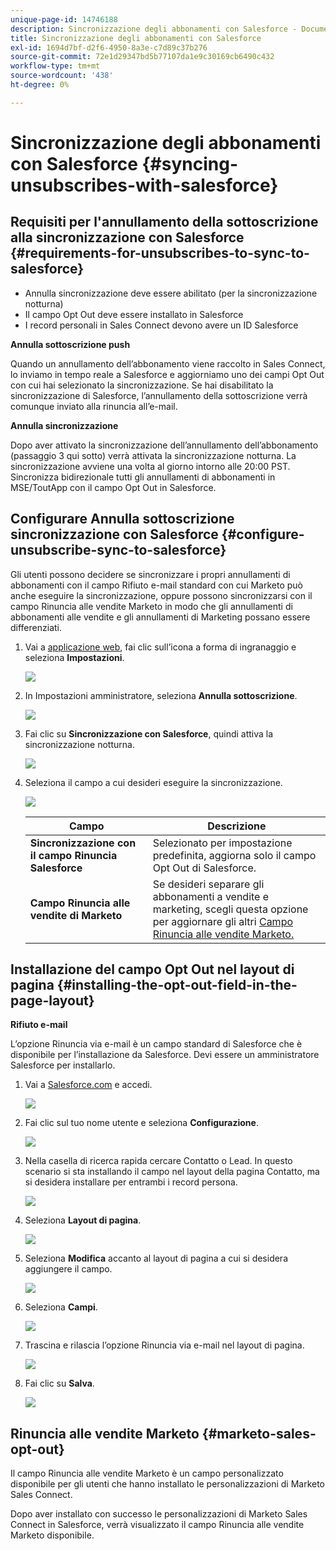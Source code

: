 ```yaml
---
unique-page-id: 14746188
description: Sincronizzazione degli abbonamenti con Salesforce - Documenti Marketo - Documentazione del prodotto
title: Sincronizzazione degli abbonamenti con Salesforce
exl-id: 1694d7bf-d2f6-4950-8a3e-c7d89c37b276
source-git-commit: 72e1d29347bd5b77107da1e9c30169cb6490c432
workflow-type: tm+mt
source-wordcount: '438'
ht-degree: 0%

---
```


# Sincronizzazione degli abbonamenti con Salesforce {#syncing-unsubscribes-with-salesforce}

## Requisiti per l&#39;annullamento della sottoscrizione alla sincronizzazione con Salesforce {#requirements-for-unsubscribes-to-sync-to-salesforce}

* Annulla sincronizzazione deve essere abilitato (per la sincronizzazione notturna)
* Il campo Opt Out deve essere installato in Salesforce
* I record personali in Sales Connect devono avere un ID Salesforce

**Annulla sottoscrizione push**

Quando un annullamento dell’abbonamento viene raccolto in Sales Connect, lo inviamo in tempo reale a Salesforce e aggiorniamo uno dei campi Opt Out con cui hai selezionato la sincronizzazione. Se hai disabilitato la sincronizzazione di Salesforce, l’annullamento della sottoscrizione verrà comunque inviato alla rinuncia all’e-mail.

**Annulla sincronizzazione**

Dopo aver attivato la sincronizzazione dell’annullamento dell’abbonamento (passaggio 3 qui sotto) verrà attivata la sincronizzazione notturna. La sincronizzazione avviene una volta al giorno intorno alle 20:00 PST. Sincronizza bidirezionale tutti gli annullamenti di abbonamenti in MSE/ToutApp con il campo Opt Out in Salesforce.

## Configurare Annulla sottoscrizione sincronizzazione con Salesforce {#configure-unsubscribe-sync-to-salesforce}

Gli utenti possono decidere se sincronizzare i propri annullamenti di abbonamenti con il campo Rifiuto e-mail standard con cui Marketo può anche eseguire la sincronizzazione, oppure possono sincronizzarsi con il campo Rinuncia alle vendite Marketo in modo che gli annullamenti di abbonamenti alle vendite e gli annullamenti di Marketing possano essere differenziati.

1. Vai a [applicazione web](https://toutapp.com/login), fai clic sull’icona a forma di ingranaggio e seleziona **Impostazioni**.

   ![](assets/one-1.png)

1. In Impostazioni amministratore, seleziona **Annulla sottoscrizione**.

   ![](assets/two-2.png)

1. Fai clic su **Sincronizzazione con Salesforce**, quindi attiva la sincronizzazione notturna.

   ![](assets/three-2.png)

1. Seleziona il campo a cui desideri eseguire la sincronizzazione.

   ![](assets/4.png)

   | Campo | Descrizione |
   |---|---|
   | **Sincronizzazione con il campo Rinuncia Salesforce** | Selezionato per impostazione predefinita, aggiorna solo il campo Opt Out di Salesforce. |
   | **Campo Rinuncia alle vendite di Marketo** | Se desideri separare gli abbonamenti a vendite e marketing, scegli questa opzione per aggiornare gli altri [Campo Rinuncia alle vendite Marketo.](#msoo) |

## Installazione del campo Opt Out nel layout di pagina {#installing-the-opt-out-field-in-the-page-layout}

**Rifiuto e-mail**

L’opzione Rinuncia via e-mail è un campo standard di Salesforce che è disponibile per l’installazione da Salesforce. Devi essere un amministratore Salesforce per installarlo.

1. Vai a [Salesforce.com](https://salesforce.com) e accedi.

   ![](assets/five-1.png)

1. Fai clic sul tuo nome utente e seleziona **Configurazione**.

   ![](assets/six-1.png)

1. Nella casella di ricerca rapida cercare Contatto o Lead. In questo scenario si sta installando il campo nel layout della pagina Contatto, ma si desidera installare per entrambi i record persona.

   ![](assets/seven-1.png)

1. Seleziona **Layout di pagina**.

   ![](assets/eight-1.png)

1. Seleziona **Modifica** accanto al layout di pagina a cui si desidera aggiungere il campo.

   ![](assets/nine.png)

1. Seleziona **Campi**.

   ![](assets/ten.png)

1. Trascina e rilascia l’opzione Rinuncia via e-mail nel layout di pagina.

   ![](assets/11.png)

1. Fai clic su **Salva**.

   ![](assets/twelve.png)

## Rinuncia alle vendite Marketo {#marketo-sales-opt-out}

Il campo Rinuncia alle vendite Marketo è un campo personalizzato disponibile per gli utenti che hanno installato le personalizzazioni di Marketo Sales Connect.

Dopo aver installato con successo le personalizzazioni di Marketo Sales Connect in Salesforce, verrà visualizzato il campo Rinuncia alle vendite Marketo disponibile.
